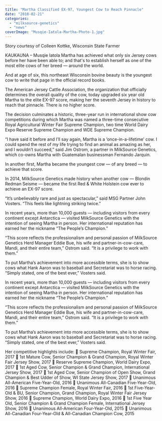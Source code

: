 ```yaml
---
title: "Martha Classified EX-97, Youngest Cow to Reach Pinnacle"
date: "2018-02-21"
categories: 
  - "milksource-genetics"
  - "news"
coverImage: "Musqie-Iatola-Martha-Photo-1.jpg"
---
```


Story courtesy of Colleen Kottke, Wisconsin State Farmer

KAUKAUNA – Musqie Iatola Martha has achieved what only six Jersey cows before her have been able to; and that's to establish herself as one of the most elite cows of her breed — around the world.

And at age of six, this northeast Wisconsin bovine beauty is the youngest cow to write that page in the official record books.

The American Jersey Cattle Association, the organization that officially determines the overall quality of the cow, today upgraded six year old Martha to the elite EX-97 score, making her the seventh Jersey in history to reach that pinnacle. There is no higher score.

The decision culminates a historic, three-year run in international show cow competitions during which Martha was named a three-time consecutive Royal Agricultural Winter Fair Supreme Champion, two time World Dairy Expo Reserve Supreme Champion and WDE Supreme Champion.

“I have said it before and I’ll say again, Martha is a ‘once-in-a-lifetime’ cow. I could spend the rest of my life trying to find an animal as amazing as her, and I wouldn’t succeed,” said Jim Ostrom, a partner in MilkSource Genetics, which co-owns Martha with Guatemalan businessman Fernando Jarquin.

In another first, Martha became the youngest cow — of any breed — to achieve that score.

In 2014, MilkSource Genetics made history when another cow — Blondin Redman Seisme — became the first Red & White Holstein cow ever to achieve an EX-97 score.

“It’s unbelievably rare and just as spectacular,” said MSG Partner John Vosters. “This feels like lightning striking twice.”

In recent years, more than 10,000 guests — including visitors from every continent except Antarctica — visited MilkSource Genetics with the intention of seeing Martha in person. Her international reputation has earned her the nickname “The People’s Champion.”

“This score reflects the professionalism and personal passion of MilkSource Genetics Herd Manager Eddie Bue, his wife and partner-in-cow-care, Mandi, and their entire team,” Ostrom said. “It is a privilege to work with them.”

To put Martha’s achievement into more accessible terms, she is to show cows what Hank Aaron was to baseball and Secretariat was to horse racing. “Simply stated, one of the best ever,” Vosters said.

In recent years, more than 10,000 guests — including visitors from every continent except Antarctica — visited MilkSource Genetics with the intention of seeing Martha in person. Her international reputation has earned her the nickname “The People’s Champion.”

“This score reflects the professionalism and personal passion of MilkSource Genetics Herd Manager Eddie Bue, his wife and partner-in-cow-care, Mandi, and their entire team,” Ostrom said. “It is a privilege to work with them.”

To put Martha’s achievement into more accessible terms, she is to show cows what Hank Aaron was to baseball and Secretariat was to horse racing. “Simply stated, one of the best ever,” Vosters said.

Her competitive highlights include:  Supreme Champion, Royal Winter Fair, 2017  1st Mature Cow, Senior Champion & Grand Champion, Royal Winter Fair Jersey Show, 2017  Reserve Supreme Champion, World Dairy Expo, 2017  1st Aged Cow, Senior Champion & Grand Champion, International Jersey Show, 2017  1st Aged Cow, Senior Champion of Open Show, Grand Champion & Best Udder of Show, WI State Jersey Show, 2017  Unanimous All-American Five-Year-Old, 2016  Unanimous All-Canadian Five-Year-Old, 2016  Supreme Champion Female, Royal Winter Fair, 2016  1st Five-Year-Old & BU, Senior Champion, Grand Champion, Royal Winter Fair Jersey Show, 2016  Supreme Champion, World Dairy Expo, 2016  1st Five Year Old, Senior Champion & Grand Champion Female, International Jersey Show, 2016  Unanimous All-American Four-Year-Old, 2015  Unanimous All-Canadian Four-Year-Old & All-Canadian Champion Cow, 2015
